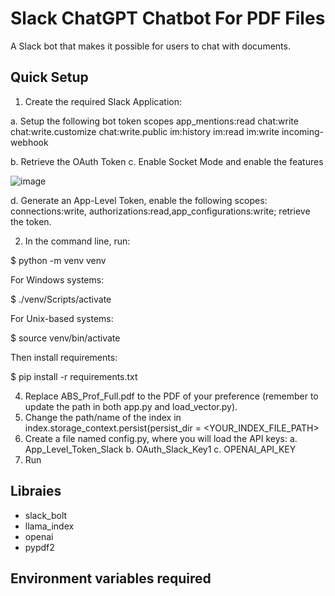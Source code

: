 # Slack ChatGPT Chatbot For PDF Files
A Slack bot that makes it possible for users to chat with documents. 

## Quick Setup

1. Create the required Slack Application:

  a. Setup the following bot token scopes
  app_mentions:read
  chat:write
  chat:write.customize
  chat:write.public
  im:history
  im:read
  im:write
  incoming-webhook
  
  b. Retrieve the OAuth Token
  c. Enable Socket Mode and enable the features

![image](https://github.com/dfcantor/slack-chatgpt-qa-bot/assets/88911560/62910386-aa10-4ef9-b4cd-e870759d1e75)

  d. Generate an App-Level Token, enable the following scopes: connections:write, authorizations:read,app_configurations:write; retrieve the token.

2. In the command line, run:

  $ python -m venv venv

  For Windows systems: 

  $ ./venv/Scripts/activate

  For Unix-based systems:

  $ source venv/bin/activate

  Then install requirements:

  $ pip install -r requirements.txt

4. Replace ABS_Prof_Full.pdf to the PDF of your preference (remember to update the path in both app.py and load_vector.py).
5. Change the path/name of the index in index.storage_context.persist(persist_dir = <YOUR_INDEX_FILE_PATH>
6. Create a file named config.py, where you will load the API keys:
  a. App_Level_Token_Slack
  b. OAuth_Slack_Key1
  c. OPENAI_API_KEY
7. Run 
  




## Libraies
- slack_bolt 
- llama_index
- openai
- pypdf2


## Environment variables required 


